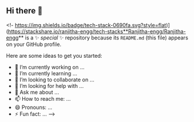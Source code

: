 ## Hi there 👋

<!-
https://img.shields.io/badge/tech-stack-0690fa.svg?style=flat)](https://stackshare.io/ranjitha-engg/tech-stacks**Ranjitha-engg/Ranjitha-engg** is a ✨ _special_ ✨ repository because its `README.md` (this file) appears on your GitHub profile.

Here are some ideas to get you started:

- 🔭 I’m currently working on ...
- 🌱 I’m currently learning ...
- 👯 I’m looking to collaborate on ...
- 🤔 I’m looking for help with ...
- 💬 Ask me about ...
- 📫 How to reach me: ...
- 😄 Pronouns: ...
- ⚡ Fun fact: ...
-->

